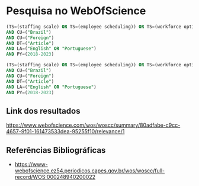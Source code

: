 # Pesquisa no WebOfScience

```sql
(TS=(staffing scale) OR TS=(employee scheduling)) OR TS=(workforce optimization)
AND CU=("Brazil")
AND CU=("Foreign")
AND DT=("Article")
AND LA=("English" OR "Portuguese")
AND PY=(2018-2023)
```

```sql
(TS=(staffing scale) OR TS=(employee scheduling)) OR TS=(workforce optimization)  AND TS=(CPLEX)
AND CU=("Brazil")
AND CU=("Foreign")
AND DT=("Article")
AND LA=("English" OR "Portuguese")
AND PY=(2018-2023)
```

## Link dos resultados

https://www.webofscience.com/wos/woscc/summary/80adfabe-c9cc-4657-9f01-161473533dea-95255f10/relevance/1

## Referências Bibliográficas

- https://www-webofscience.ez54.periodicos.capes.gov.br/wos/woscc/full-record/WOS:000248940200022
